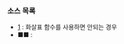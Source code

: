 ### 소스 목록

* [1](https://github.com/TaekGeunLee/study_frontEnd/blob/master/B3/1/1-1.md) : 화살표 함수를 사용하면 안되는 경우
* ■■ : 